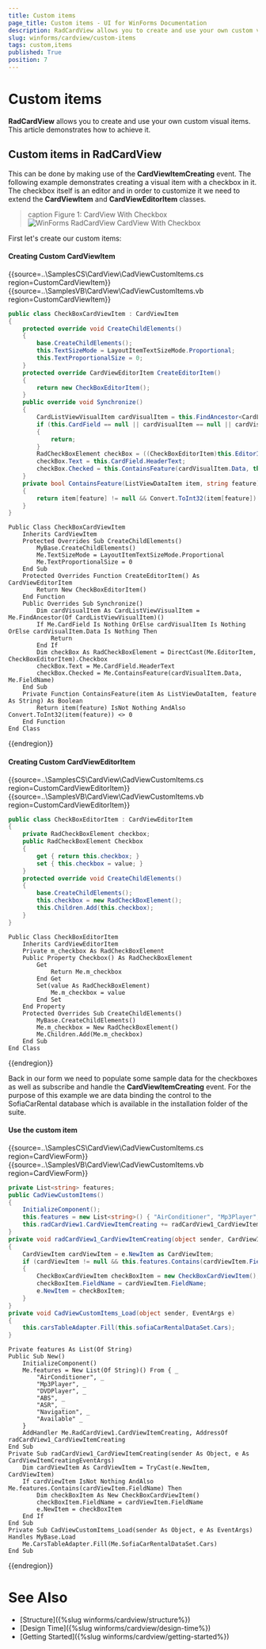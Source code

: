 ```yaml
---
title: Custom items
page_title: Custom items - UI for WinForms Documentation
description: RadCardView allows you to create and use your own custom visual items. This article demonstrates how to achieve it.
slug: winforms/cardview/custom-items
tags: custom,items
published: True
position: 7
---
```


# Custom items

__RadCardView__ allows you to create and use your own custom visual items. This article demonstrates how to achieve it.

## Custom items in RadCardView

This can be done by making use of the __CardViewItemCreating__ event. The following example demonstrates creating a visual item with a checkbox in it. The checkbox itself is an editor and in order to customize it we need to extend the __CardViewItem__ and __CardViewEditorItem__ classes.

>caption Figure 1: CardView With Checkbox
![WinForms RadCardView CardView With Checkbox](images/cardview-custom-items001.png)

First let's create our custom items:

#### Creating Custom CardViewItem

{{source=..\SamplesCS\CardView\CadViewCustomItems.cs region=CustomCardViewItem}} 
{{source=..\SamplesVB\CardView\CadViewCustomItems.vb region=CustomCardViewItem}}
````C#
public class CheckBoxCardViewItem : CardViewItem
{
    protected override void CreateChildElements()
    {
        base.CreateChildElements();
        this.TextSizeMode = LayoutItemTextSizeMode.Proportional;
        this.TextProportionalSize = 0;
    }
    protected override CardViewEditorItem CreateEditorItem()
    {
        return new CheckBoxEditorItem();
    }
    public override void Synchronize()
    {
        CardListViewVisualItem cardVisualItem = this.FindAncestor<CardListViewVisualItem>();
        if (this.CardField == null || cardVisualItem == null || cardVisualItem.Data == null)
        {
            return;
        }
        RadCheckBoxElement checkBox = ((CheckBoxEditorItem)this.EditorItem).Checkbox;
        checkBox.Text = this.CardField.HeaderText;
        checkBox.Checked = this.ContainsFeature(cardVisualItem.Data, this.FieldName);
    }
    private bool ContainsFeature(ListViewDataItem item, string feature)
    {
        return item[feature] != null && Convert.ToInt32(item[feature]) != 0;
    }
}

````
````VB.NET
Public Class CheckBoxCardViewItem
    Inherits CardViewItem
    Protected Overrides Sub CreateChildElements()
        MyBase.CreateChildElements()
        Me.TextSizeMode = LayoutItemTextSizeMode.Proportional
        Me.TextProportionalSize = 0
    End Sub
    Protected Overrides Function CreateEditorItem() As CardViewEditorItem
        Return New CheckBoxEditorItem()
    End Function
    Public Overrides Sub Synchronize()
        Dim cardVisualItem As CardListViewVisualItem = Me.FindAncestor(Of CardListViewVisualItem)()
        If Me.CardField Is Nothing OrElse cardVisualItem Is Nothing OrElse cardVisualItem.Data Is Nothing Then
            Return
        End If
        Dim checkBox As RadCheckBoxElement = DirectCast(Me.EditorItem, CheckBoxEditorItem).Checkbox
        checkBox.Text = Me.CardField.HeaderText
        checkBox.Checked = Me.ContainsFeature(cardVisualItem.Data, Me.FieldName)
    End Sub
    Private Function ContainsFeature(item As ListViewDataItem, feature As String) As Boolean
        Return item(feature) IsNot Nothing AndAlso Convert.ToInt32(item(feature)) <> 0
    End Function
End Class

```` 



{{endregion}}

#### Creating Custom CardViewEditorItem

{{source=..\SamplesCS\CardView\CadViewCustomItems.cs region=CustomCardViewEditorItem}} 
{{source=..\SamplesVB\CardView\CadViewCustomItems.vb region=CustomCardViewEditorItem}}
````C#
public class CheckBoxEditorItem : CardViewEditorItem
{
    private RadCheckBoxElement checkbox;
    public RadCheckBoxElement Checkbox
    {
        get { return this.checkbox; }
        set { this.checkbox = value; }
    }
    protected override void CreateChildElements()
    {
        base.CreateChildElements();
        this.checkbox = new RadCheckBoxElement();
        this.Children.Add(this.checkbox);
    }
}

````
````VB.NET
Public Class CheckBoxEditorItem
    Inherits CardViewEditorItem
    Private m_checkbox As RadCheckBoxElement
    Public Property Checkbox() As RadCheckBoxElement
        Get
            Return Me.m_checkbox
        End Get
        Set(value As RadCheckBoxElement)
            Me.m_checkbox = value
        End Set
    End Property
    Protected Overrides Sub CreateChildElements()
        MyBase.CreateChildElements()
        Me.m_checkbox = New RadCheckBoxElement()
        Me.Children.Add(Me.m_checkbox)
    End Sub
End Class

```` 



{{endregion}}

Back in our form we need to populate some sample data for the checkboxes as well as subscribe and handle the __CardViewItemCreating__ event. For the purpose of this example we are data binding the control to the SofiaCarRental database which is available in the installation folder of the suite.

#### Use the custom item

{{source=..\SamplesCS\CardView\CadViewCustomItems.cs region=CardViewForm}} 
{{source=..\SamplesVB\CardView\CadViewCustomItems.vb region=CardViewForm}}
````C#
private List<string> features;
public CadViewCustomItems()
{
    InitializeComponent();
    this.features = new List<string>() { "AirConditioner", "Mp3Player", "DVDPlayer", "ABS", "ASR", "Navigation", "Available" };
    this.radCardView1.CardViewItemCreating += radCardView1_CardViewItemCreating;
}
private void radCardView1_CardViewItemCreating(object sender, CardViewItemCreatingEventArgs e)
{
    CardViewItem cardViewItem = e.NewItem as CardViewItem;
    if (cardViewItem != null && this.features.Contains(cardViewItem.FieldName))
    {
        CheckBoxCardViewItem checkBoxItem = new CheckBoxCardViewItem();
        checkBoxItem.FieldName = cardViewItem.FieldName;
        e.NewItem = checkBoxItem;
    }
}
private void CadViewCustomItems_Load(object sender, EventArgs e)
{
    this.carsTableAdapter.Fill(this.sofiaCarRentalDataSet.Cars);
}

````
````VB.NET
Private features As List(Of String)
Public Sub New()
    InitializeComponent()
    Me.features = New List(Of String)() From { _
        "AirConditioner", _
        "Mp3Player", _
        "DVDPlayer", _
        "ABS", _
        "ASR", _
        "Navigation", _
        "Available" _
    }
    AddHandler Me.RadCardView1.CardViewItemCreating, AddressOf radCardView1_CardViewItemCreating
End Sub
Private Sub radCardView1_CardViewItemCreating(sender As Object, e As CardViewItemCreatingEventArgs)
    Dim cardViewItem As CardViewItem = TryCast(e.NewItem, CardViewItem)
    If cardViewItem IsNot Nothing AndAlso Me.features.Contains(cardViewItem.FieldName) Then
        Dim checkBoxItem As New CheckBoxCardViewItem()
        checkBoxItem.FieldName = cardViewItem.FieldName
        e.NewItem = checkBoxItem
    End If
End Sub
Private Sub CadViewCustomItems_Load(sender As Object, e As EventArgs) Handles MyBase.Load
    Me.CarsTableAdapter.Fill(Me.SofiaCarRentalDataSet.Cars)
End Sub

````



{{endregion}} 

# See Also

* [Structure]({%slug winforms/cardview/structure%})
* [Design Time]({%slug winforms/cardview/design-time%})
* [Getting Started]({%slug winforms/cardview/getting-started%})



